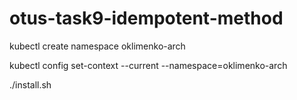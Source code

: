 # otus-task9-idempotent-method

kubectl create namespace oklimenko-arch

kubectl config set-context --current --namespace=oklimenko-arch

./install.sh

